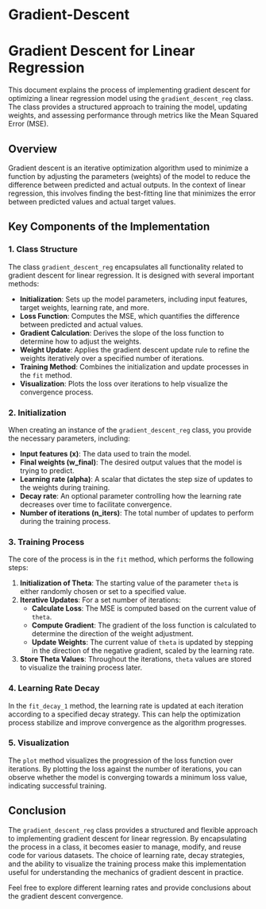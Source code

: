 # Gradient-Descent

# Gradient Descent for Linear Regression  

This document explains the process of implementing gradient descent for optimizing a linear regression model using the `gradient_descent_reg` class. The class provides a structured approach to training the model, updating weights, and assessing performance through metrics like the Mean Squared Error (MSE).  

## Overview  

Gradient descent is an iterative optimization algorithm used to minimize a function by adjusting the parameters (weights) of the model to reduce the difference between predicted and actual outputs. In the context of linear regression, this involves finding the best-fitting line that minimizes the error between predicted values and actual target values.  

## Key Components of the Implementation  

### 1. Class Structure  

The class `gradient_descent_reg` encapsulates all functionality related to gradient descent for linear regression. It is designed with several important methods:  

- **Initialization**: Sets up the model parameters, including input features, target weights, learning rate, and more.  
- **Loss Function**: Computes the MSE, which quantifies the difference between predicted and actual values.  
- **Gradient Calculation**: Derives the slope of the loss function to determine how to adjust the weights.  
- **Weight Update**: Applies the gradient descent update rule to refine the weights iteratively over a specified number of iterations.  
- **Training Method**: Combines the initialization and update processes in the `fit` method.  
- **Visualization**: Plots the loss over iterations to help visualize the convergence process.  

### 2. Initialization  

When creating an instance of the `gradient_descent_reg` class, you provide the necessary parameters, including:  

- **Input features (x)**: The data used to train the model.  
- **Final weights (w_final)**: The desired output values that the model is trying to predict.  
- **Learning rate (alpha)**: A scalar that dictates the step size of updates to the weights during training.  
- **Decay rate**: An optional parameter controlling how the learning rate decreases over time to facilitate convergence.  
- **Number of iterations (n_iters)**: The total number of updates to perform during the training process.  

### 3. Training Process  

The core of the process is in the `fit` method, which performs the following steps:  

1. **Initialization of Theta**: The starting value of the parameter `theta` is either randomly chosen or set to a specified value.  
2. **Iterative Updates**: For a set number of iterations:  
   - **Calculate Loss**: The MSE is computed based on the current value of `theta`.  
   - **Compute Gradient**: The gradient of the loss function is calculated to determine the direction of the weight adjustment.  
   - **Update Weights**: The current value of `theta` is updated by stepping in the direction of the negative gradient, scaled by the learning rate.  
3. **Store Theta Values**: Throughout the iterations, `theta` values are stored to visualize the training process later.  

### 4. Learning Rate Decay  

In the `fit_decay_1` method, the learning rate is updated at each iteration according to a specified decay strategy. This can help the optimization process stabilize and improve convergence as the algorithm progresses.  

### 5. Visualization  

The `plot` method visualizes the progression of the loss function over iterations. By plotting the loss against the number of iterations, you can observe whether the model is converging towards a minimum loss value, indicating successful training.  

## Conclusion  

The `gradient_descent_reg` class provides a structured and flexible approach to implementing gradient descent for linear regression. By encapsulating the process in a class, it becomes easier to manage, modify, and reuse code for various datasets. The choice of learning rate, decay strategies, and the ability to visualize the training process make this implementation useful for understanding the mechanics of gradient descent in practice.  

Feel free to explore different learning rates and provide conclusions about the gradient descent convergence.
